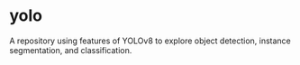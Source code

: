 # yolo
A repository using features of YOLOv8 to explore object detection, instance segmentation, and classification.
